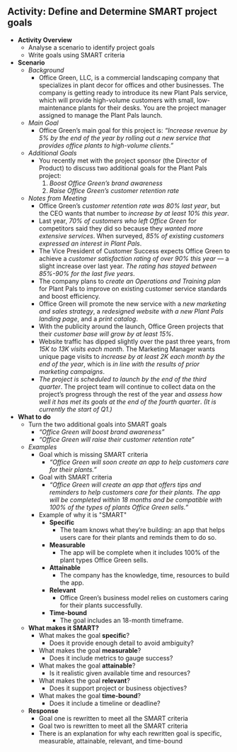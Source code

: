## Activity: Define and Determine SMART project goals
- **Activity Overview**
	- Analyse a scenario to identify project goals
	- Write goals using SMART criteria
- **Scenario**
	- *Background*
		- Office Green, LLC, is a commercial landscaping company that specializes in plant decor for offices and other businesses. The company is getting ready to introduce its new Plant Pals service, which will provide high-volume customers with small, low-maintenance plants for their desks. You are the project manager assigned to manage the Plant Pals launch. 
	- *Main Goal*
		- Office Green’s main goal for this project is: _“Increase revenue by 5% by the end of the year by rolling out a new service that provides office plants to high-volume clients.”_
	- *Additional Goals*
		- You recently met with the project sponsor (the Director of Product) to discuss two additional goals for the Plant Pals project:
			1. _Boost Office Green’s brand awareness_
			2. _Raise Office Green’s customer retention rate_
	- *Notes from Meeting*
		- Office Green’s *customer retention rate was 80% last year*, but the CEO wants that number to *increase by at least 10% this year*.
		- Last year, *70% of customers who left Office Green* for competitors said they did so because they *wanted more extensive services*. When surveyed, *85% of existing customers expressed an interest in Plant Pals*.
		- The Vice President of Customer Success expects Office Green to achieve a *customer satisfaction rating of over 90% this year* — a slight increase over last year. *The rating has stayed between 85%-90% for the last five years*.
		- The company plans to *create an Operations and Training plan* for Plant Pals to improve on existing customer service standards and boost efficiency.
		- Office Green will promote the new service with a *new marketing and sales strategy*, a *redesigned website with a new Plant Pals landing page*, and a *print catalog*. 
		- With the publicity around the launch, Office Green projects that their *customer base will grow by at least 15%*.
		- Website traffic has dipped slightly over the past three years, from *15K to 13K visits each month*. The Marketing Manager wants unique page visits to *increase by at least 2K each month by the end of the year*, which is *in line with the results of prior marketing campaigns*.
		- *The project is scheduled to launch by the end of the third quarter*. The project team will continue to collect data on the project’s progress through the rest of the year and *assess how well it has met its goals at the end of the fourth quarter*. *(It is currently the start of Q1.)*
- **What to do**
	- Turn the two additional goals into SMART goals
		- _“Office Green will boost brand awareness”_
		- _“Office Green will raise their customer retention rate”_
	- *Examples*
		- Goal which is missing SMART criteria
			- _“Office Green will soon create an app to help customers care for their plants.”_
		- Goal with SMART criteria
			- _“Office Green will create an app that offers tips and reminders to help customers care for their plants. The app will be completed within 18 months and be compatible with 100% of the types of plants Office Green sells.”_
		- Example of why it is "SMART"
			- **Specific**
				- The team knows what they’re building: an app that helps users care for their plants and reminds them to do so. 
			- **Measurable**
				- The app will be complete when it includes 100% of the plant types Office Green sells.
			- **Attainable** 
				- The company has the knowledge, time, resources to build the app. 
			- **Relevant**
				-  Office Green’s business model relies on customers caring for their plants successfully. 
			- **Time-bound**
				-  The goal includes an 18-month timeframe.
	- **What makes it SMART?**
		- What makes the goal **specific**?
			- Does it provide enough detail to avoid ambiguity?
		- What makes the goal **measurable**? 
			- Does it include metrics to gauge success?
		- What makes the goal **attainable**? 
			- Is it realistic given available time and resources?
		- What makes the goal **relevant**? 
			- Does it support project or business objectives?
		- What makes the goal **time-bound**?
			- Does it include a timeline or deadline?
	- **Response**
		- Goal one is rewritten to meet all the SMART criteria
		- Goal two is rewritten to meet all the SMART criteria
		- There is an explanation for why each rewritten goal is specific, measurable, attainable, relevant, and time-bound 